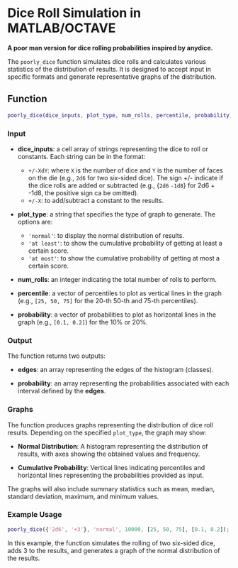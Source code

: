 # Dice Roll Simulation in MATLAB/OCTAVE

**A poor man version for dice rolling probabilities inspired by anydice.**

The `poorly_dice` function simulates dice rolls and calculates various statistics of the distribution of results. It is designed to accept input in specific formats and generate representative graphs of the distribution.

## Function

```matlab
poorly_dice(dice_inputs, plot_type, num_rolls, percentile, probability)
```

### Input

- **dice_inputs**: a cell array of strings representing the dice to roll or constants. Each string can be in the format:
  - `+/-XdY`: where `X` is the number of dice and `Y` is the number of faces on the die (e.g., `2d6` for two six-sided dice). The sign +/- indicate if the dice rolls are added or subtracted (e.g., {`2d6` `-1d8`} for 2d6 + -1d8, the positive sign ca be omitted).
  - `+/-X`: to add/subtract a constant to the results.
  
- **plot_type**: a string that specifies the type of graph to generate. The options are:
  - `'normal'`: to display the normal distribution of results.
  - `'at least'`: to show the cumulative probability of getting at least a certain score.
  - `'at most'`: to show the cumulative probability of getting at most a certain score.
  
- **num_rolls**: an integer indicating the total number of rolls to perform.

- **percentile**: a vector of percentiles to plot as vertical lines in the graph (e.g., `[25, 50, 75]` for the 20-th 50-th and 75-th percentiles).

- **probability**: a vector of probabilities to plot as horizontal lines in the graph (e.g., `[0.1, 0.2]`) for the 10% or 20%.

### Output
The function returns two outputs:

- **edges**: an array representing the edges of the histogram (classes).
  
- **probability**: an array representing the probabilities associated with each interval defined by the **edges**.

### Graphs

The function produces graphs representing the distribution of dice roll results. Depending on the specified `plot_type`, the graph may show:

- **Normal Distribution**: A histogram representing the distribution of results, with axes showing the obtained values and frequency.
  
- **Cumulative Probability**: Vertical lines indicating percentiles and horizontal lines representing the probabilities provided as input. 

The graphs will also include summary statistics such as mean, median, standard deviation, maximum, and minimum values.

### Example Usage

```matlab
poorly_dice({'2d6', '+3'}, 'normal', 10000, [25, 50, 75], [0.1, 0.2]);
```

In this example, the function simulates the rolling of two six-sided dice, adds 3 to the results, and generates a graph of the normal distribution of the results.


